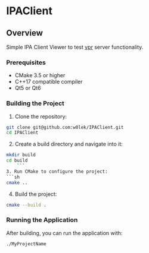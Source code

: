 # IPAClient

## Overview
Simple IPA Client Viewer to test [vpr](https://github.com/verilog-to-routing/vtr-verilog-to-routing/tree/master/vpr) server functionality.

### Prerequisites
- CMake 3.5 or higher
- C++17 compatible compiler
- Qt5 or Qt6

### Building the Project
1. Clone the repository:
```sh
git clone git@github.com:w0lek/IPAClient.git
cd IPAClient
```
2. Create a build directory and navigate into it:
```sh
mkdir build
cd build
    ```
3. Run CMake to configure the project:
```sh
cmake ..
```
4. Build the project:
```sh
cmake --build .
```

### Running the Application

After building, you can run the application with:

```sh
./MyProjectName
```
